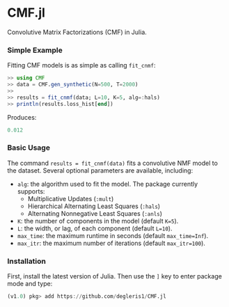 # CMF.jl

Convolutive Matrix Factorizations (CMF) in Julia.


### Simple Example

Fitting CMF models is as simple as calling `fit_cnmf`:

```julia
>> using CMF
>> data = CMF.gen_synthetic(N=500, T=2000)
>> 
>> results = fit_cnmf(data; L=10, K=5, alg=:hals)
>> println(results.loss_hist[end])
```

Produces:

```julia
0.012
```

### Basic Usage

The command `results = fit_cnmf(data)` fits a convolutive NMF model to the dataset. Several optional parameters are available, including:

- `alg`: the algorithm used to fit the model. The package currently supports:
  - Multiplicative Updates (`:mult`)
  - Hierarchical Alternating Least Squares (`:hals`)
  - Alternating Nonnegative Least Squares (`:anls`)
- `K`: the number of components in the model (default `K=5`).
- `L`: the width, or lag, of each component (default `L=10`).
- `max_time`: the maximum runtime in seconds (default `max_time=Inf`).
- `max_itr`: the maximum number of iterations (default `max_itr=100`).


### Installation

First, install the latest version of Julia. Then use the `]` key to enter package mode and type:

```julia
(v1.0) pkg> add https://github.com/degleris1/CMF.jl
```
